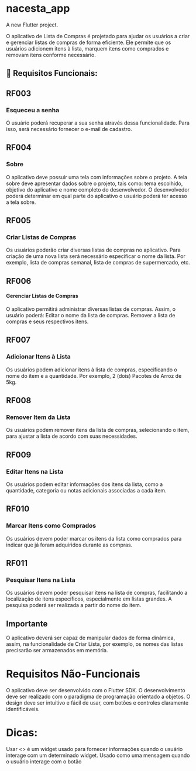# nacesta_app

A new Flutter project.

O aplicativo de Lista de Compras é projetado para ajudar os usuários a criar e gerenciar listas de compras de forma eficiente. Ele permite que os usuários adicionem itens à lista, marquem itens como comprados e removam itens conforme necessário.


## 🔨 Requisitos Funcionais:

## RF003
### Esqueceu a senha
O usuário poderá recuperar a sua senha através dessa funcionalidade. Para isso, será necessário fornecer o e-mail de cadastro.


## RF004
### Sobre
O aplicativo deve possuir uma tela com informações sobre o projeto.  A tela sobre deve apresentar dados sobre o projeto, tais como: tema escolhido, objetivo do aplicativo e nome completo do desenvolvedor. 
O desenvolvedor poderá determinar em qual parte do aplicativo o usuário poderá ter acesso a tela sobre.


## RF005
### Criar Listas de Compras
Os usuários poderão criar diversas listas de compras no aplicativo. Para criação de uma nova lista será necessário especificar o nome da lista. Por exemplo, lista de compras semanal, lista de compras de supermercado, etc.


## RF006
#### Gerenciar Listas de Compras
O aplicativo permitirá administrar diversas listas de compras. Assim, o usuário poderá:
Editar o nome da lista de compras.
Remover a lista de compras e seus respectivos itens.


## RF007
### Adicionar Itens à Lista
Os usuários podem adicionar itens à lista de compras, especificando o nome do item e a quantidade. Por exemplo, 2 (dois) Pacotes de Arroz de 5kg. 


## RF008
### Remover Item da Lista
Os usuários podem remover itens da lista de compras, selecionando o item, para ajustar a lista de acordo com suas necessidades.


## RF009
### Editar Itens na Lista
Os usuários podem editar informações dos itens da lista, como a quantidade, categoria ou notas adicionais associadas a cada item.


## RF010
### Marcar Itens como Comprados
Os usuários devem poder marcar os itens da lista como comprados para indicar que já foram adquiridos durante as compras.


## RF011
### Pesquisar Itens na Lista
Os usuários devem poder pesquisar itens na lista de compras, facilitando a localização de itens específicos, especialmente em listas grandes. A pesquisa poderá ser realizada a partir do nome do item.


## Importante
O aplicativo deverá ser capaz de manipular dados de forma dinâmica, assim, na funcionalidade de Criar Lista, por exemplo, os nomes das listas precisarão ser armazenados em memória.


# Requisitos Não-Funcionais
O aplicativo deve ser desenvolvido com o Flutter SDK.
O desenvolvimento deve ser realizado com o paradigma de programação orientado a objetos.
O design deve ser intuitivo e fácil de usar, com botões e controles claramente identificáveis.


# Dicas:
Usar <<Tooltip>> é um widget usado para fornecer informações quando o usuário interage com um determinado widget.
Usado como uma mensagem quando o usuário interage com o botão